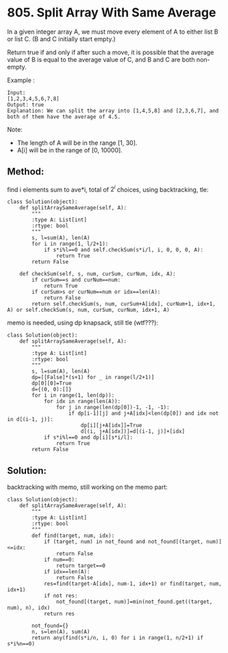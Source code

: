 # 805. Split Array With Same Average

In a given integer array A, we must move every element of A to either list B or list C. (B and C initially start empty.)

Return true if and only if after such a move, it is possible that the average value of B is equal to the average value of C, and B and C are both non-empty.

Example :

    Input: 
    [1,2,3,4,5,6,7,8]
    Output: true
    Explanation: We can split the array into [1,4,5,8] and [2,3,6,7], and both of them have the average of 4.5.

Note:

- The length of A will be in the range [1, 30].
- A[i] will be in the range of [0, 10000].

## Method:

find i elements sum to ave*i, total of $2^i$ choices, using backtracking, tle:

    class Solution(object):
        def splitArraySameAverage(self, A):
            """
            :type A: List[int]
            :rtype: bool
            """
            s, l=sum(A), len(A)
            for i in range(1, l/2+1):
                if s*i%l==0 and self.checkSum(s*i/l, i, 0, 0, 0, A):
                    return True
            return False
        
        def checkSum(self, s, num, curSum, curNum, idx, A):
            if curSum==s and curNum==num:
                return True
            if curSum>s or curNum==num or idx==len(A):
                return False
            return self.checkSum(s, num, curSum+A[idx], curNum+1, idx+1, A) or self.checkSum(s, num, curSum, curNum, idx+1, A)
            
memo is needed, using dp knapsack, still tle (wtf???):

    class Solution(object):
        def splitArraySameAverage(self, A):
            """
            :type A: List[int]
            :rtype: bool
            """
            s, l=sum(A), len(A)
            dp=[[False]*(s+1) for _ in range(l/2+1)]
            dp[0][0]=True
            d={(0, 0):[]}
            for i in range(1, len(dp)):
                for idx in range(len(A)):
                    for j in range(len(dp[0])-1, -1, -1):
                        if dp[i-1][j] and j+A[idx]<len(dp[0]) and idx not in d[(i-1, j)]:
                            dp[i][j+A[idx]]=True
                            d[(i, j+A[idx])]=d[(i-1, j)]+[idx]
                if s*i%l==0 and dp[i][s*i/l]:
                    return True
            return False
            
## Solution:

backtracking with memo, still working on the memo part:

    class Solution(object):
        def splitArraySameAverage(self, A):
            """
            :type A: List[int]
            :rtype: bool
            """
            def find(target, num, idx):
                if (target, num) in not_found and not_found[(target, num)]<=idx:
                    return False
                if num==0: 
                    return target==0
                if idx==len(A): 
                    return False
                res=find(target-A[idx], num-1, idx+1) or find(target, num, idx+1)
                if not res: 
                    not_found[(target, num)]=min(not_found.get((target, num), n), idx)
                return res
            
            not_found={}
            n, s=len(A), sum(A)
            return any(find(s*i/n, i, 0) for i in range(1, n/2+1) if s*i%n==0)